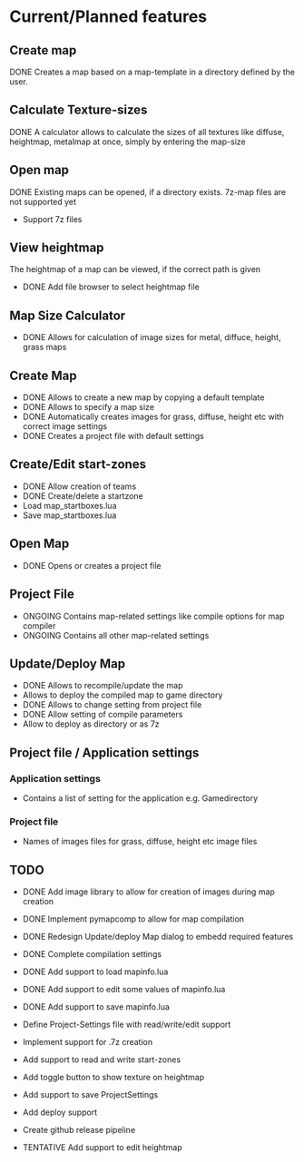 # Current/Planned features

## Create map
DONE Creates a map based on a map-template in a directory defined by the user.

## Calculate Texture-sizes
DONE A calculator allows to calculate the sizes of all textures like diffuse, heightmap, metalmap at once, simply by entering the map-size

## Open map
DONE Existing maps can be opened, if a directory exists. 7z-map files are not supported yet
* Support 7z files

## View heightmap
The heightmap of a map can be viewed, if the correct path is given
* DONE Add file browser to select heightmap file

## Map Size Calculator
* DONE Allows for calculation of image sizes for metal, diffuce, height, grass maps

## Create Map
* DONE Allows to create a new map by copying a default template
* DONE Allows to specify a map size
* DONE Automatically creates images for grass, diffuse, height etc with correct image settings
* DONE Creates a project file with default settings

## Create/Edit start-zones
* DONE Allow creation of teams
* DONE Create/delete a startzone
* Load map_startboxes.lua
* Save map_startboxes.lua

## Open Map
* DONE Opens or creates a project file

## Project File
* ONGOING Contains map-related settings like compile options for map compiler
* ONGOING Contains all other map-related settings

## Update/Deploy Map
* DONE Allows to recompile/update the map
* Allows to deploy the compiled map to game directory
* DONE Allows to change setting from project file
* DONE Allow setting of compile parameters
* Allow to deploy as directory or as 7z

## Project file / Application settings
### Application settings
* Contains a list of setting for the application e.g. Gamedirectory

### Project file
* Names of images files for grass, diffuse, height etc image files

## TODO
* DONE Add image library to allow for creation of images during map creation
* DONE Implement pymapcomp to allow for map compilation
* DONE Redesign Update/deploy Map dialog to embedd required features
* DONE Complete compilation settings
* DONE Add support to load mapinfo.lua
* DONE Add support to edit some values of mapinfo.lua
* DONE Add support to save mapinfo.lua

* Define Project-Settings file with read/write/edit support
* Implement support for .7z creation
* Add support to read and write start-zones
* Add toggle button to show texture on heightmap
* Add support to save ProjectSettings
* Add deploy support
* Create github release pipeline
* TENTATIVE Add support to edit heightmap

